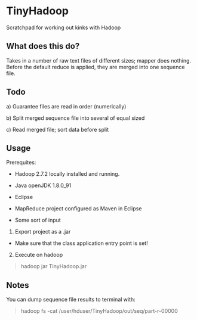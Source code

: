 # TinyHadoop
Scratchpad for working out kinks with Hadoop

## What does this do?
 
Takes in a number of raw text files of different sizes; mapper does nothing. Before the default reduce is applied, they are merged into one sequence file.

## Todo


a) Guarantee files are read in order (numerically)

b) Split merged sequence file into several of equal sized

c) Read merged file; sort data before split



## Usage

Prerequites:


* Hadoop 2.7.2 locally installed and running.

* Java openJDK 1.8.0_91

* Eclipse

* MapReduce project configured as Maven in Eclipse

* Some sort of input

1. Export project as a .jar

* Make sure that the class application entry point is set!

2. Execute on hadoop

> hadoop jar TinyHadoop.jar <HDFS input dir> <HDFS output dir>

## Notes

You can dump sequence file results to terminal with:

>  hadoop fs -cat /user/hduser/TinyHadoop/out/seq/part-r-00000
